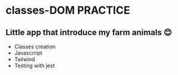 # classes-DOM PRACTICE

## Little app that introduce my farm animals 😊
- Classes creation
- Javascrript
- Tailwind
- Testing with jest

